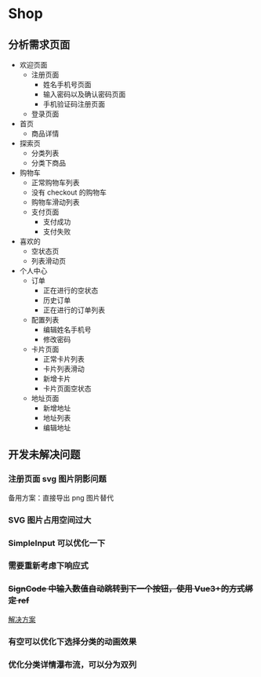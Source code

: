 # Shop

## 分析需求页面

- 欢迎页面
  - 注册页面
    - 姓名手机号页面
    - 输入密码以及确认密码页面
    - 手机验证码注册页面
  - 登录页面
- 首页
  - 商品详情
- 探索页
  - 分类列表
  - 分类下商品
- 购物车
  - 正常购物车列表
  - 没有 checkout 的购物车
  - 购物车滑动列表
  - 支付页面
    - 支付成功
    - 支付失败
- 喜欢的
  - 空状态页
  - 列表滑动页
- 个人中心
  - 订单
    - 正在进行的空状态
    - 历史订单
    - 正在进行的订单列表
  - 配置列表
    - 编辑姓名手机号
    - 修改密码
  - 卡片页面
    - 正常卡片列表
    - 卡片列表滑动
    - 新增卡片
    - 卡片页面空状态
  - 地址页面
    - 新增地址
    - 地址列表
    - 编辑地址

## 开发未解决问题

### 注册页面 svg 图片阴影问题

备用方案：直接导出 png 图片替代

### SVG 图片占用空间过大

### SimpleInput 可以优化一下

### 需要重新考虑下响应式

### ~~SignCode 中输入数值自动跳转到下一个按钮，使用 Vue3+的方式绑定 ref~~

[解决方案](./src/views/register/signCode.vue)

### 有空可以优化下选择分类的动画效果

### 优化分类详情瀑布流，可以分为双列
